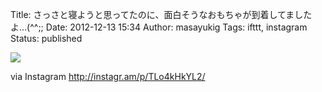 Title: さっさと寝ようと思ってたのに、面白そうなおもちゃが到着してましたよ…(^^;;
Date: 2012-12-13 15:34
Author: masayukig
Tags: ifttt, instagram
Status: published

<div>

![](http://distilleryimage6.s3.amazonaws.com/4b34c0c0453a11e2902022000a1ddbd3_7.jpg)
<div>

via Instagram <http://instagr.am/p/TLo4kHkYL2/>

</div>

</div>
